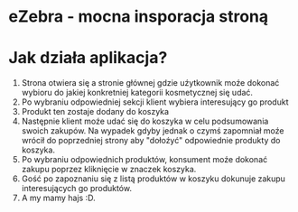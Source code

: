# eZebra - mocna insporacja stroną 


# Jak działa aplikacja?
1. Strona otwiera się a stronie głównej gdzie uźytkownik moźe dokonać wybioru do jakiej konkretniej kategorii kosmetycznej się udać. 
2. Po wybraniu odpowiedniej sekcji klient wybiera interesujący go produkt
3. Produkt ten zostaje dodany do koszyka 
4. Następnie klient moźe udać się do koszyka w celu podsumowania swoich zakupów. Na wypadek gdyby jednak o czymś zapomniał moźe wrócił do poprzedniej strony aby "dołoźyć" odpowiednie produkty do koszyka. 
5. Po wybraniu odpowiednich produktów, konsument moźe dokonać zakupu poprzez kliknięcie w znaczek koszyka.  
6. Gość po zapoznaniu się z listą produktów w koszyku dokunuje zakupu interesujących go produktów. 
7. A my mamy hajs :D. 